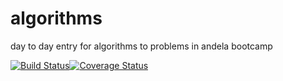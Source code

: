 # algorithms
day to day entry for algorithms to problems in andela bootcamp

[![Build Status](https://travis-ci.org/emrys8/algorithms.svg?branch=master)](https://travis-ci.org/emrys8/algorithms)[![Coverage Status](https://coveralls.io/repos/github/emrys8/algorithms/badge.svg?branch=master)](https://coveralls.io/github/emrys8/algorithms?branch=test-cov-br)
